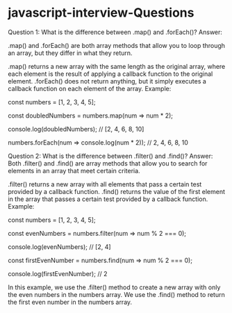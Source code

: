 # javascript-interview-Questions

Question 1: What is the difference between .map() and .forEach()?
Answer:

.map() and .forEach() are both array methods that allow you to loop through an array, but they differ in what they return.

.map() returns a new array with the same length as the original array, where each element is the result of applying a callback function to the original element.
.forEach() does not return anything, but it simply executes a callback function on each element of the array.
Example:

const numbers = [1, 2, 3, 4, 5];

const doubledNumbers = numbers.map(num => num * 2);

console.log(doubledNumbers); // [2, 4, 6, 8, 10]

numbers.forEach(num => console.log(num * 2)); // 2, 4, 6, 8, 10


Question 2: What is the difference between .filter() and .find()?
Answer: Both .filter() and .find() are array methods that allow you to search for elements in an array that meet certain criteria.

.filter() returns a new array with all elements that pass a certain test provided by a callback function.
.find() returns the value of the first element in the array that passes a certain test provided by a callback function.
Example:

const numbers = [1, 2, 3, 4, 5];

const evenNumbers = numbers.filter(num => num % 2 === 0);

console.log(evenNumbers); // [2, 4]

const firstEvenNumber = numbers.find(num => num % 2 === 0);

console.log(firstEvenNumber); // 2

In this example, we use the .filter() method to create a new array with only the even numbers in the numbers array. We use the .find() method to return the first even number in the numbers array.

